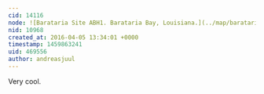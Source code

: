 ```yaml
---
cid: 14116
node: ![Barataria Site ABH1. Barataria Bay, Louisiana.](../map/barataria-site-abh1-barataria-bay-louisiana/07-25-2014)
nid: 10968
created_at: 2016-04-05 13:34:01 +0000
timestamp: 1459863241
uid: 469556
author: andreasjuul
---
```


Very cool.